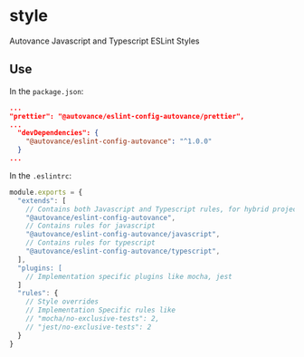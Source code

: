 # style

Autovance Javascript and Typescript ESLint Styles

## Use

In the `package.json`:

```json
...
"prettier": "@autovance/eslint-config-autovance/prettier",
...
  "devDependencies": {
    "@autovance/eslint-config-autovance": "^1.0.0"
  }
...
```

In the `.eslintrc`:

```js
module.exports = {
  "extends": [
    // Contains both Javascript and Typescript rules, for hybrid projects
    "@autovance/eslint-config-autovance",
    // Contains rules for javascript
    "@autovance/eslint-config-autovance/javascript",
    // Contains rules for typescript
    "@autovance/eslint-config-autovance/typescript",
  ],
  "plugins: [
    // Implementation specific plugins like mocha, jest
  ]
  "rules": {
    // Style overrides
    // Implementation Specific rules like
    // "mocha/no-exclusive-tests": 2,
    // "jest/no-exclusive-tests": 2
  }
}
```
